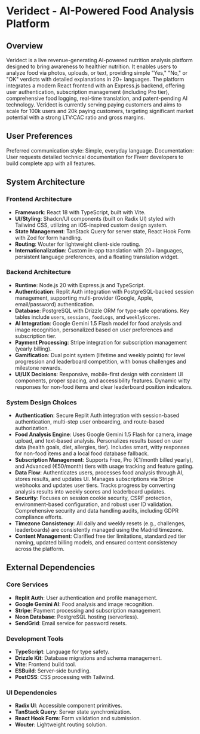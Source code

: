 # Veridect - AI-Powered Food Analysis Platform

## Overview
Veridect is a live revenue-generating AI-powered nutrition analysis platform designed to bring awareness to healthier nutrition. It enables users to analyze food via photos, uploads, or text, providing simple "Yes," "No," or "OK" verdicts with detailed explanations in 20+ languages. The platform integrates a modern React frontend with an Express.js backend, offering user authentication, subscription management (including Pro tier), comprehensive food logging, real-time translation, and patent-pending AI technology. Veridect is currently serving paying customers and aims to scale for 100k users and 20k paying customers, targeting significant market potential with a strong LTV:CAC ratio and gross margins.

## User Preferences
Preferred communication style: Simple, everyday language.
Documentation: User requests detailed technical documentation for Fiverr developers to build complete app with all features.

## System Architecture

### Frontend Architecture
- **Framework**: React 18 with TypeScript, built with Vite.
- **UI/Styling**: Shadcn/UI components (built on Radix UI) styled with Tailwind CSS, utilizing an iOS-inspired custom design system.
- **State Management**: TanStack Query for server state, React Hook Form with Zod for form handling.
- **Routing**: Wouter for lightweight client-side routing.
- **Internationalization**: Custom in-app translation with 20+ languages, persistent language preferences, and a floating translation widget.

### Backend Architecture
- **Runtime**: Node.js 20 with Express.js and TypeScript.
- **Authentication**: Replit Auth integration with PostgreSQL-backed session management, supporting multi-provider (Google, Apple, email/password) authentication.
- **Database**: PostgreSQL with Drizzle ORM for type-safe operations. Key tables include `users`, `sessions`, `foodLogs`, and `weeklyScores`.
- **AI Integration**: Google Gemini 1.5 Flash model for food analysis and image recognition, personalized based on user preferences and subscription tier.
- **Payment Processing**: Stripe integration for subscription management (yearly billing).
- **Gamification**: Dual point system (lifetime and weekly points) for level progression and leaderboard competition, with bonus challenges and milestone rewards.
- **UI/UX Decisions**: Responsive, mobile-first design with consistent UI components, proper spacing, and accessibility features. Dynamic witty responses for non-food items and clear leaderboard position indicators.

### System Design Choices
- **Authentication**: Secure Replit Auth integration with session-based authentication, multi-step user onboarding, and route-based authorization.
- **Food Analysis Engine**: Uses Google Gemini 1.5 Flash for camera, image upload, and text-based analysis. Personalizes results based on user data (health goals, diet, allergies, tier). Includes smart, witty responses for non-food items and a local food database fallback.
- **Subscription Management**: Supports Free, Pro (€1/month billed yearly), and Advanced (€50/month) tiers with usage tracking and feature gating.
- **Data Flow**: Authenticates users, processes food analysis through AI, stores results, and updates UI. Manages subscriptions via Stripe webhooks and updates user tiers. Tracks progress by converting analysis results into weekly scores and leaderboard updates.
- **Security**: Focuses on session cookie security, CSRF protection, environment-based configuration, and robust user ID validation. Comprehensive security and data handling audits, including GDPR compliance efforts.
- **Timezone Consistency**: All daily and weekly resets (e.g., challenges, leaderboards) are consistently managed using the Madrid timezone.
- **Content Management**: Clarified free tier limitations, standardized tier naming, updated billing models, and ensured content consistency across the platform.

## External Dependencies

### Core Services
- **Replit Auth**: User authentication and profile management.
- **Google Gemini AI**: Food analysis and image recognition.
- **Stripe**: Payment processing and subscription management.
- **Neon Database**: PostgreSQL hosting (serverless).
- **SendGrid**: Email service for password resets.

### Development Tools
- **TypeScript**: Language for type safety.
- **Drizzle Kit**: Database migrations and schema management.
- **Vite**: Frontend build tool.
- **ESBuild**: Server-side bundling.
- **PostCSS**: CSS processing with Tailwind.

### UI Dependencies
- **Radix UI**: Accessible component primitives.
- **TanStack Query**: Server state synchronization.
- **React Hook Form**: Form validation and submission.
- **Wouter**: Lightweight routing solution.